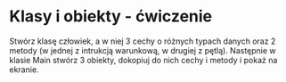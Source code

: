 # Klasy i obiekty - ćwiczenie

Stwórz klasę człowiek, a w niej 3 cechy o różnych typach danych oraz 2 metody (w jednej z intrukcją warunkową, w drugiej z pętlą). Następnie w klasie Main stwórz 3 obiekty, dokopiuj do nich cechy i metody i pokaż na ekranie.
